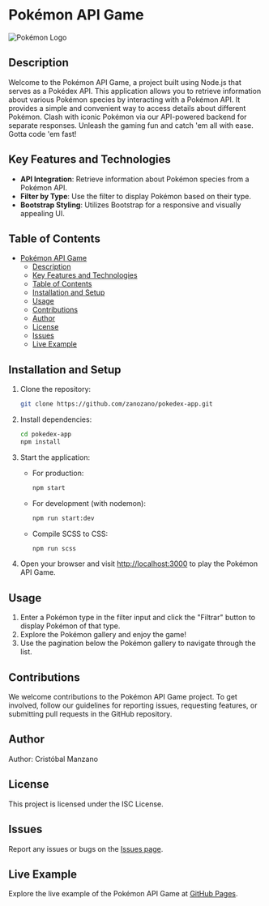 # Pokémon API Game

![Pokémon Logo](images/favicon.svg)

## Description

Welcome to the Pokémon API Game, a project built using Node.js that serves as a Pokédex API. This application allows you to retrieve information about various Pokémon species by interacting with a Pokémon API. It provides a simple and convenient way to access details about different Pokémon. Clash with iconic Pokémon via our API-powered backend for separate responses. Unleash the gaming fun and catch 'em all with ease. Gotta code 'em fast!

## Key Features and Technologies

- **API Integration**: Retrieve information about Pokémon species from a Pokémon API.
- **Filter by Type**: Use the filter to display Pokémon based on their type.
- **Bootstrap Styling**: Utilizes Bootstrap for a responsive and visually appealing UI.

## Table of Contents

- [Pokémon API Game](#pokémon-api-game)
  - [Description](#description)
  - [Key Features and Technologies](#key-features-and-technologies)
  - [Table of Contents](#table-of-contents)
  - [Installation and Setup](#installation-and-setup)
  - [Usage](#usage)
  - [Contributions](#contributions)
  - [Author](#author)
  - [License](#license)
  - [Issues](#issues)
  - [Live Example](#live-example)

## Installation and Setup

1. Clone the repository:

   ```bash
   git clone https://github.com/zanozano/pokedex-app.git
   ```

2. Install dependencies:

   ```bash
   cd pokedex-app
   npm install
   ```

3. Start the application:

   - For production:

     ```bash
     npm start
     ```

   - For development (with nodemon):

     ```bash
     npm run start:dev
     ```

   - Compile SCSS to CSS:

     ```bash
     npm run scss
     ```

4. Open your browser and visit [http://localhost:3000](http://localhost:3000) to play the Pokémon API Game.

## Usage

1. Enter a Pokémon type in the filter input and click the "Filtrar" button to display Pokémon of that type.
2. Explore the Pokémon gallery and enjoy the game!
3. Use the pagination below the Pokémon gallery to navigate through the list.

## Contributions

We welcome contributions to the Pokémon API Game project. To get involved, follow our guidelines for reporting issues, requesting features, or submitting pull requests in the GitHub repository.

## Author

Author: Cristóbal Manzano

## License

This project is licensed under the ISC License.

## Issues

Report any issues or bugs on the [Issues page](https://github.com/zanozano/pokedex-app/issues).

## Live Example

Explore the live example of the Pokémon API Game at [GitHub Pages](https://zanozano.github.io/pokedex-app/).
